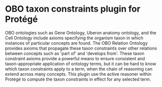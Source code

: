 # OBO taxon constraints plugin for Protégé

OBO ontologies such as Gene Ontology, Uberon anatomy ontology, and the Cell Ontology include axioms specifying the organism taxon in which instances of particular concepts are found. The OBO Relation Ontology provides axioms that propagate these taxon constraints over other relations between concepts such as 'part of' and 'develops from'. These taxon constraint axioms provide a powerful means to ensure consistent and taxon-appropriate application of ontology terms, but it can be hard to know which taxon constraints apply to a term, when the chain of reasoning can extend across many concepts. This plugin use the active reasoner within Protégé to compute the taxon constraints in effect for any selected term.
